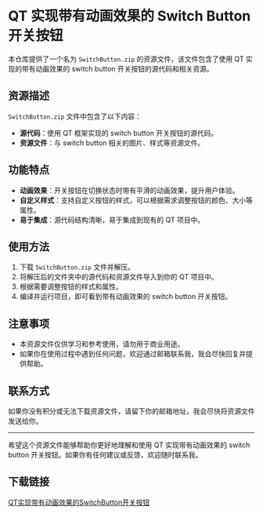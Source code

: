 # QT 实现带有动画效果的 Switch Button 开关按钮

本仓库提供了一个名为 `SwitchButton.zip` 的资源文件，该文件包含了使用 QT 实现的带有动画效果的 switch button 开关按钮的源代码和相关资源。

## 资源描述

`SwitchButton.zip` 文件中包含了以下内容：

- **源代码**：使用 QT 框架实现的 switch button 开关按钮的源代码。
- **资源文件**：与 switch button 相关的图片、样式等资源文件。

## 功能特点

- **动画效果**：开关按钮在切换状态时带有平滑的动画效果，提升用户体验。
- **自定义样式**：支持自定义按钮的样式，可以根据需求调整按钮的颜色、大小等属性。
- **易于集成**：源代码结构清晰，易于集成到现有的 QT 项目中。

## 使用方法

1. 下载 `SwitchButton.zip` 文件并解压。
2. 将解压后的文件夹中的源代码和资源文件导入到你的 QT 项目中。
3. 根据需要调整按钮的样式和属性。
4. 编译并运行项目，即可看到带有动画效果的 switch button 开关按钮。

## 注意事项

- 本资源文件仅供学习和参考使用，请勿用于商业用途。
- 如果你在使用过程中遇到任何问题，欢迎通过邮箱联系我，我会尽快回复并提供帮助。

## 联系方式

如果你没有积分或无法下载资源文件，请留下你的邮箱地址，我会尽快将资源文件发送给你。

---

希望这个资源文件能够帮助你更好地理解和使用 QT 实现带有动画效果的 switch button 开关按钮。如果你有任何建议或反馈，欢迎随时联系我。

## 下载链接

[QT实现带有动画效果的SwitchButton开关按钮](https://pan.quark.cn/s/b98b14049750)